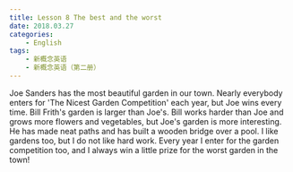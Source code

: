 ```yaml
---
title: Lesson 8 The best and the worst
date: 2018.03.27
categories: 
    - English
tags:
    - 新概念英语
    - 新概念英语（第二册）
---
```

Joe Sanders has the most beautiful garden in our town. Nearly everybody enters for 'The Nicest Garden Competition' each year, but Joe wins every time. Bill Frith's garden is larger than Joe's. Bill works harder than Joe and grows more flowers and vegetables, but Joe's garden is more interesting. He has made neat paths and has built a wooden bridge over a pool. I like gardens too, but I do not like hard work. Every year I enter for the garden competition too, and I always win a little prize for the worst garden in the town! 
